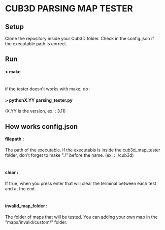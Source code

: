 # CUB3D PARSING MAP TESTER

## Setup

Clone the repository inside your Cub3D folder. Check in the config.json if the executable path is correct.

## Run

#### > make
#
if the tester doesn't works with make, do :
#### > pythonX.YY parsing_tester.py 
(X.YY is the version, ex. : 3.11) 

## How works config.json

#### filepath :
The path of the executable. If the executabls is inside the cub3d_map_tester folder, don't forget to make "./" before the name. (ex. : ./cub3d)
#
#### clear :
If true, when you press enter that will clear the terminal between each test and at the end.
#
#### invalid_map_folder :
The folder of maps that will be tested. You can adding your own map in the "maps/invalid/custom/" folder.
#
